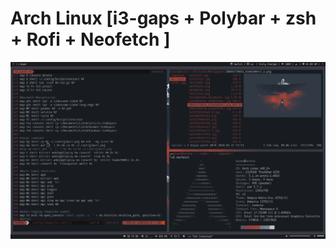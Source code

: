 # Arch Linux [i3-gaps + Polybar + zsh + Rofi + Neofetch ]
![alt text](https://github.com/mentalityrl/point/blob/master/Wallpaper.png)

